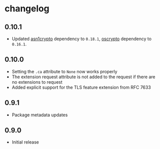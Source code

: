 # changelog

## 0.10.1

 - Updated [asn1crypto](https://github.com/wbond/asn1crypto) dependency to
   `0.18.1`, [oscrypto](https://github.com/wbond/oscrypto) dependency to
   `0.16.1`.

## 0.10.0

 - Setting the `.ca` attribute to `None` now works properly
 - The extension request attribute is not added to the request if there are
   no extensions to request
 - Added explicit support for the TLS feature extension from RFC 7633

## 0.9.1

 - Package metadata updates

## 0.9.0

 - Initial release
